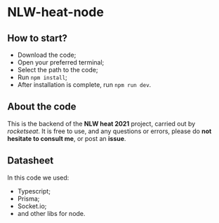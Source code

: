 # NLW-heat-node

## How to start?

- Download the code;
- Open your preferred terminal;
- Select the path to the code;
- Run ```npm install```;
- After installation is complete, run ```npm run dev```.

## About the code

This is the backend of the **NLW heat 2021** project, carried out by _rocketseat_. It is free to use, and any questions or errors, please do **not hesitate to consult me**, or post an **issue**.

## Datasheet

In this code we used: 
- Typescript;
- Prisma;
- Socket.io;
- and other libs for node.
